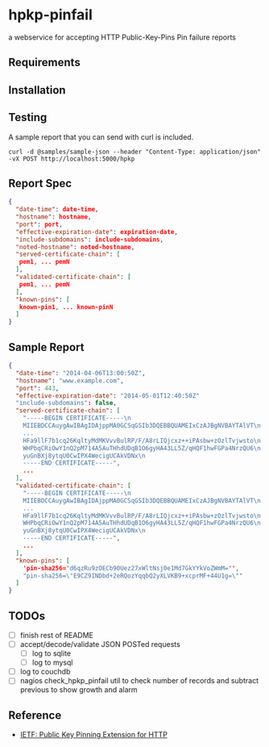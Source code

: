 # hpkp-pinfail

a webservice for accepting HTTP Public-Key-Pins Pin failure reports

## Requirements

## Installation

## Testing

A sample report that you can send with curl is included.

```
curl -d @samples/sample-json --header "Content-Type: application/json" -vX POST http://localhost:5000/hpkp
```

## Report Spec

```json
{
  "date-time": date-time,
  "hostname": hostname,
  "port": port,
  "effective-expiration-date": expiration-date,
  "include-subdomains": include-subdomains,
  "noted-hostname": noted-hostname,
  "served-certificate-chain": [
   pem1, ... pemN
  ],
  "validated-certificate-chain": [
   pem1, ... pemN
  ],
  "known-pins": [
   known-pin1, ... known-pinN
  ]
}
```

## Sample Report

```json
{
  "date-time": "2014-04-06T13:00:50Z",
  "hostname": "www.example.com",
  "port": 443,
  "effective-expiration-date": "2014-05-01T12:40:50Z"
  "include-subdomains": false,
  "served-certificate-chain": [
    "-----BEGIN CERTIFICATE-----\n
    MIIEBDCCAuygAwIBAgIDAjppMA0GCSqGSIb3DQEBBQUAMEIxCzAJBgNVBAYTAlVT\n
    ...
    HFa9llF7b1cq26KqltyMdMKVvvBulRP/F/A8rLIQjcxz++iPAsbw+zOzlTvjwsto\n
    WHPbqCRiOwY1nQ2pM714A5AuTHhdUDqB1O6gyHA43LL5Z/qHQF1hwFGPa4NrzQU6\n
    yuGnBXj8ytqU0CwIPX4WecigUCAkVDNx\n
    -----END CERTIFICATE-----",
    ...
  ],
  "validated-certificate-chain": [
    "-----BEGIN CERTIFICATE-----\n
    MIIEBDCCAuygAwIBAgIDAjppMA0GCSqGSIb3DQEBBQUAMEIxCzAJBgNVBAYTAlVT\n
    ...
    HFa9llF7b1cq26KqltyMdMKVvvBulRP/F/A8rLIQjcxz++iPAsbw+zOzlTvjwsto\n
    WHPbqCRiOwY1nQ2pM714A5AuTHhdUDqB1O6gyHA43LL5Z/qHQF1hwFGPa4NrzQU6\n
    yuGnBXj8ytqU0CwIPX4WecigUCAkVDNx\n
    -----END CERTIFICATE-----",
    ...
  ],
  "known-pins": [
    'pin-sha256="d6qzRu9zOECb90Uez27xWltNsj0e1Md7GkYYkVoZWmM="',
    "pin-sha256=\"E9CZ9INDbd+2eRQozYqqbQ2yXLVKB9+xcprMF+44U1g=\""
  ]
}
```

## TODOs

- [ ] finish rest of README
- [ ] accept/decode/validate JSON POSTed requests
  - [ ] log to sqlite
  - [ ] log to mysql
- [ ] log to couchdb
- [ ] nagios check_hpkp_pinfail util to check number of records and subtract previous to show growth and alarm

## Reference

* [IETF: Public Key Pinning Extension for HTTP](https://tools.ietf.org/html/draft-ietf-websec-key-pinning-21#section-3)

